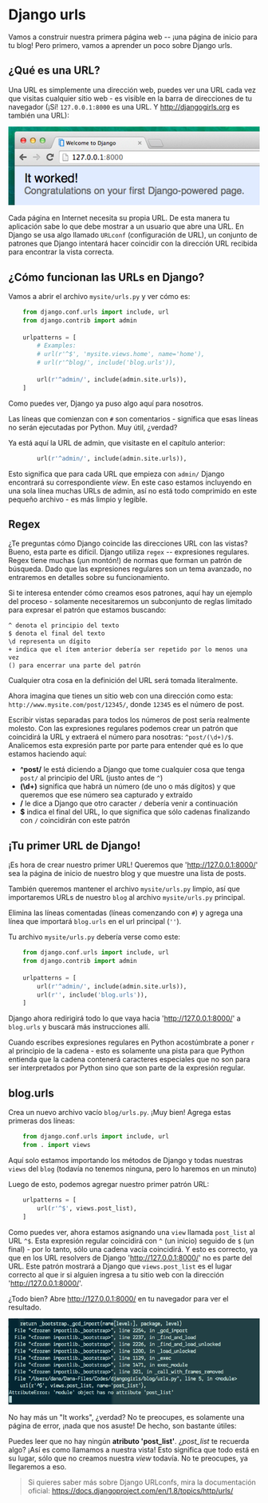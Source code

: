 # Django urls

Vamos a construir nuestra primera página web -- ¡una página de inicio para tu blog! Pero primero, vamos a aprender un poco sobre Django urls.

## ¿Qué es una URL?

Una URL es simplemente una dirección web, puedes ver una URL cada vez que visitas cualquier sitio web - es visible en la barra de direcciones de tu navegador (¡Sí! `127.0.0.1:8000` es una URL. Y http://djangogirls.org es también una URL):

![URL][1]

 [1]: images/url.png

Cada página en Internet necesita su propia URL. De esta manera tu aplicación sabe lo que debe mostrar a un usuario que abre una URL. En Django se usa algo llamado `URLconf` (configuración de URL), un conjunto de patrones que Django intentará hacer coincidir con la dirección URL recibida para encontrar la vista correcta.

## ¿Cómo funcionan las URLs en Django?

Vamos a abrir el archivo `mysite/urls.py` y ver cómo es:

``` python
    from django.conf.urls import include, url
    from django.contrib import admin
    
    urlpatterns = [
        # Examples:
        # url(r'^$', 'mysite.views.home', name='home'),
        # url(r'^blog/', include('blog.urls')),
    
        url(r'^admin/', include(admin.site.urls)),
    ]
```    

Como puedes ver, Django ya puso algo aquí para nosotros.

Las líneas que comienzan con `#` son comentarios - significa que esas líneas no serán ejecutadas por Python. Muy útil, ¿verdad?

Ya está aquí la URL de admin, que visitaste en el capítulo anterior:

``` python
        url(r'^admin/', include(admin.site.urls)),
```    

Esto significa que para cada URL que empieza con `admin/` Django encontrará su correspondiente *view*. En este caso estamos incluyendo en una sola línea muchas URLs de admin, así no está todo comprimido en este pequeño archivo - es más limpio y legible.

## Regex

¿Te preguntas cómo Django coincide las direcciones URL con las vistas? Bueno, esta parte es difícil. Django utiliza `regex` -- expresiones regulares. Regex tiene muchas (¡un montón!) de normas que forman un patrón de búsqueda. Dado que las expresiones regulares son un tema avanzado, no entraremos en detalles sobre su funcionamiento.

Si te interesa entender cómo creamos esos patrones, aquí hay un ejemplo del proceso - solamente necesitaremos un subconjunto de reglas limitado para expresar el patrón que estamos buscando:

    ^ denota el principio del texto
    $ denota el final del texto
    \d representa un dígito
    + indica que el ítem anterior debería ser repetido por lo menos una vez
    () para encerrar una parte del patrón
    

Cualquier otra cosa en la definición del URL será tomada literalmente.

Ahora imagina que tienes un sitio web con una dirección como esta: `http://www.mysite.com/post/12345/`, donde `12345` es el número de post.

Escribir vistas separadas para todos los números de post sería realmente molesto. Con las expresiones regulares podemos crear un patrón que coincidirá la URL y extraerá el número para nosotras: `^post/(\d+)/$`. Analicemos esta expresión parte por parte para entender qué es lo que estamos haciendo aquí:

*   **^post/** le está diciendo a Django que tome cualquier cosa que tenga `post/` al principio del URL (justo antes de `^`)
*   **(\d+)** significa que habrá un número (de uno o más dígitos) y que queremos que ese número sea capturado y extraído
*   **/** le dice a Django que otro caracter `/` debería venir a continuación
*   **$** indica el final del URL, lo que significa que sólo cadenas finalizando con `/` coincidirán con este patrón

## ¡Tu primer URL de Django!

¡Es hora de crear nuestro primer URL! Queremos que 'http://127.0.0.1:8000/' sea la página de inicio de nuestro blog y que muestre una lista de posts.

También queremos mantener el archivo `mysite/urls.py` limpio, así que importaremos URLs de nuestro `blog` al archivo `mysite/urls.py` principal.

Elimina las líneas comentadas (líneas comenzando con `#`) y agrega una línea que importará `blog.urls` en el url principal (`''`).

Tu archivo `mysite/urls.py` debería verse como este:

``` python
    from django.conf.urls import include, url
    from django.contrib import admin
    
    urlpatterns = [
        url(r'^admin/', include(admin.site.urls)),
        url(r'', include('blog.urls')),
    ]
``` 

Django ahora redirigirá todo lo que vaya hacia 'http://127.0.0.1:8000/' a `blog.urls` y buscará más instrucciones allí.

Cuando escribes expresiones regulares en Python acostúmbrate a poner `r` al principio de la cadena - esto es solamente una pista para que Python entienda que la cadena contenerá caracteres especiales que no son para ser interpretados por Python sino que son parte de la expresión regular.

## blog.urls

Crea un nuevo archivo vacío `blog/urls.py`. ¡Muy bien! Agrega estas primeras dos líneas:

``` python
    from django.conf.urls import include, url
    from . import views
```

Aquí solo estamos importando los métodos de Django y todas nuestras `views` del `blog` (todavía no tenemos ninguna, pero lo haremos en un minuto)

Luego de esto, podemos agregar nuestro primer patrón URL:

``` python
    urlpatterns = [
        url(r'^$', views.post_list),
    ]
```

Como puedes ver, ahora estamos asignando una `view` llamada `post_list` al URL `^$`. Esta expresión regular coincidirá con `^` (un inicio) seguido de `$` (un final) - por lo tanto, sólo una cadena vacía coincidirá. Y esto es correcto, ya que en los URL resolvers de Django 'http://127.0.0.1:8000/' no es parte del URL. Este patrón mostrará a Django que `views.post_list` es el lugar correcto al que ir si alguien ingresa a tu sitio web con la dirección 'http://127.0.0.1:8000/'.

¿Todo bien? Abre http://127.0.0.1:8000/ en tu navegador para ver el resultado.

![Error][2]

 [2]: images/error1.png

No hay más un "It works", ¿verdad? No te preocupes, es solamente una página de error, ¡nada que nos asuste! De hecho, son bastante útiles:

Puedes leer que no hay ningún **atributo 'post_list'**. ¿*post_list* te recuerda algo? ¡Así es como llamamos a nuestra vista! Esto significa que todo está en su lugar, sólo que no creamos nuestra *view* todavía. No te preocupes, ya llegaremos a eso.

> Si quieres saber más sobre Django URLconfs, mira la documentación oficial: https://docs.djangoproject.com/en/1.8/topics/http/urls/
